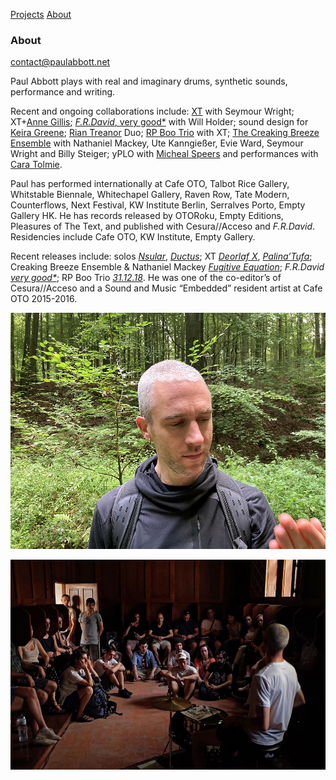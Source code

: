 [Projects](https://paulabbott.net/index.html) [About](https://paulabbott.net/about/)

### About

contact@paulabbott.net  

Paul Abbott plays with real and imaginary drums, synthetic sounds, performance and writing.  

Recent and ongoing collaborations include: [XT](#) with Seymour Wright; XT+[Anne Gillis](#); [_F.R.David_, very good*](https://www.uhbooks.directory/2020/03/02/f-r-david-very-good/) with Will Holder; sound design for [Keira Greene](http://keiragreene.com/); [Rian Treanor](http://www.riantreanor.com/) Duo; [RP Boo Trio](https://www.cafeoto.co.uk/shop/xt-and-rp-boo-311218/) with XT; [The Creaking Breeze Ensemble](https://www.cafeoto.co.uk/events/nathaniel-mackey-creaking-breeze-ensemble/) with Nathaniel Mackey, Ute Kanngießer, Evie Ward, Seymour Wright and Billy Steiger; yPLO with [Micheal Speers](https://michaelspeers.net/) and performances with [Cara Tolmie](http://caratolmie.tumblr.com/).  

Paul has performed internationally at Cafe OTO, Talbot Rice Gallery, Whitstable Biennale, Whitechapel Gallery, Raven Row, Tate Modern, Counterflows, Next Festival, KW Institute Berlin, Serralves Porto, Empty Gallery HK. He has records released by OTORoku, Empty Editions, Pleasures of The Text, and published with Cesura//Acceso and _F.R.David_. Residencies include Cafe OTO, KW Institute, Empty Gallery.  

Recent releases include: solos [_Nsular_](https://paul-abbott.bandcamp.com/album/nsular), [_Ductus_](https://paul-abbott.bandcamp.com/album/ductus); XT [_Deorlaf X_](https://www.cafeoto.co.uk/shop/xt-deorlaf-x/), [_Palina’Tufa_](https://emptyeditions.bandcamp.com/album/ee004-palinatufa); Creaking Breeze Ensemble & Nathaniel Mackey [_Fugitive Equation_](https://fonografeditions.com/catalog/f0no-13-nathaniel-mackey-and-the-creaking-breeze-ensemble-fugitive-equation-compact-disc/); _F.R.David_ [_very good*_](https://www.uhbooks.directory/2020/03/02/f-r-david-very-good/); RP Boo Trio [_31.12.18_](https://www.cafeoto.co.uk/shop/xt-and-rp-boo-311218/).  He was one of the co-editor’s of Cesura//Acceso and a Sound and Music “Embedded” resident artist at Cafe OTO 2015-2016.  

![brx](/assets/images/paul-biog-image-72.jpg)

![NoNoise](/assets/images/No-Noise-Porto-01.jpg)
